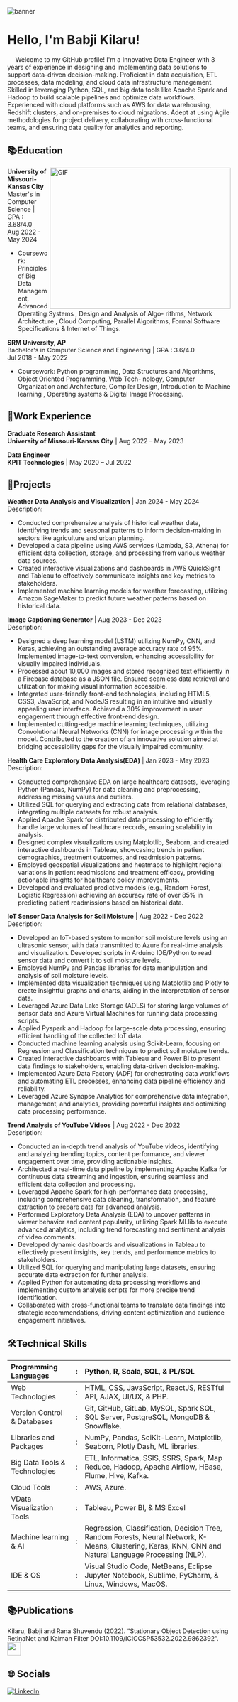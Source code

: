 
<img src="https://github.com/Kilaru-Babji/Kilaru-Babji/blob/main/banner.png" alt="banner ">

#  Hello, I'm Babji Kilaru!

&emsp; Welcome to my GitHub profile! I'm a Innovative Data Engineer with 3 years of experience in designing and implementing data solutions to support data-driven decision-making. Proficient in data acquisition, ETL processes, data modeling, and cloud data infrastructure management. Skilled in leveraging Python, SQL, and big data tools like Apache Spark and Hadoop to build scalable pipelines and optimize data workflows. Experienced with cloud platforms such as AWS for data warehousing, Redshift clusters, and on-premises to cloud migrations. Adept at using Agile methodologies for project delivery, collaborating with cross-functional teams, and ensuring data quality for analytics and reporting.

## 📚**Education**

<img align="right" alt="GIF" src="https://github.com/deepthireddy246/deepthireddy246/blob/main/coding.gif" width="408" height="318"/>

**University of Missouri-Kansas City** <br/>
Master's in Computer Science | GPA : 3.68/4.0 <br/>
Aug 2022 - May 2024 <br/>
- Coursework: Principles of Big Data Management, Advanced Operating Systems , Design and Analysis of Algo-
rithms, Network Architecture , Cloud Computing, Parallel Algorithms, Formal Software Specifications & Internet
of Things.

**SRM University, AP** <br/>
Bachelor's in Computer Science and Engineering | GPA : 3.6/4.0 <br/>
Jul 2018 - May 2022 <br/>
- Coursework: Python programming, Data Structures and Algorithms, Object Oriented Programming, Web Tech-
nology, Computer Organization and Architecture, Compiler Design, Introduction to Machine learning , Operating
systems & Digital Image Processing.

## 💼**Work Experience**

**Graduate Research Assistant** <br/>
**University of Missouri-Kansas City** | Aug 2022 – May 2023

**Data Engineer** <br/>
**KPIT Technologies** | May 2020 – Jul 2022


## 🚀**Projects**

**Weather Data Analysis and Visualization** | Jan 2024 - May 2024<br/>
Description:
- Conducted comprehensive analysis of historical weather data, identifying trends and seasonal patterns to inform decision-making in sectors like agriculture and urban planning.
- Developed a data pipeline using AWS services (Lambda, S3, Athena) for efficient data collection, storage, and processing from various weather data sources.
- Created interactive visualizations and dashboards in AWS QuickSight and Tableau to effectively communicate insights and key metrics to stakeholders.
- Implemented machine learning models for weather forecasting, utilizing Amazon SageMaker to predict future weather patterns based on historical data.

**Image Captioning Generator** | Aug 2023 - Dec 2023<br/>
Description:
- Designed a deep learning model (LSTM) utilizing NumPy, CNN, and Keras, achieving an outstanding average accuracy rate of 95%. Implemented image-to-text conversion, enhancing accessibility for visually impaired individuals.
- Processed about 10,000 images and stored recognized text efficiently in a Firebase database as a JSON file. Ensured seamless data retrieval and utilization for making visual information accessible.
- Integrated user-friendly front-end technologies, including HTML5, CSS3, JavaScript, and NodeJS resulting in an intuitive and visually appealing user interface. Achieved a 30% improvement in user engagement through effective front-end design.
- Implemented cutting-edge machine learning techniques, utilizing Convolutional Neural Networks (CNN) for image processing within the model. Contributed to the creation of an innovative solution aimed at bridging accessibility gaps for the visually impaired community.

**Health Care Exploratory Data Analysis(EDA)** | Jan 2023 - May 2023<br/>
Description:
- Conducted comprehensive EDA on large healthcare datasets, leveraging Python (Pandas, NumPy) for data cleaning and preprocessing, addressing missing values and outliers.
- Utilized SQL for querying and extracting data from relational databases, integrating multiple datasets for robust analysis.
- Applied Apache Spark for distributed data processing to efficiently handle large volumes of healthcare records, ensuring scalability in analysis.
- Designed complex visualizations using Matplotlib, Seaborn, and created interactive dashboards in Tableau, showcasing trends in patient demographics, treatment outcomes, and readmission patterns.
- Employed geospatial visualizations and heatmaps to highlight regional variations in patient readmissions and treatment efficacy, providing actionable insights for healthcare policy improvements.
- Developed and evaluated predictive models (e.g., Random Forest, Logistic Regression) achieving an accuracy rate of over 85% in predicting patient readmissions based on historical data.

**IoT Sensor Data Analysis for Soil Moisture** | Aug 2022 - Dec 2022<br/>
Description:
- Developed an IoT-based system to monitor soil moisture levels using an ultrasonic sensor, with data transmitted to Azure for real-time analysis and visualization. Developed scripts in Arduino IDE/Python to read sensor data and convert it to soil moisture levels. 
- Employed NumPy and Pandas libraries for data manipulation and analysis of soil moisture levels. 
- Implemented data visualization techniques using Matplotlib and Plotly to create insightful graphs and charts, aiding in the interpretation of sensor data. 
- Leveraged Azure Data Lake Storage (ADLS) for storing large volumes of sensor data and Azure Virtual Machines for running data processing scripts. 
- Applied Pyspark and Hadoop for large-scale data processing, ensuring efficient handling of the collected IoT data.
- Conducted machine learning analysis using Scikit-Learn, focusing on Regression and Classification techniques to predict soil moisture trends. 
- Created interactive dashboards with Tableau and Power BI to present data findings to stakeholders, enabling data-driven decision-making. 
- Implemented Azure Data Factory (ADF) for orchestrating data workflows and automating ETL processes, enhancing data pipeline efficiency and reliability. 
- Leveraged Azure Synapse Analytics for comprehensive data integration, management, and analytics, providing powerful insights and optimizing data processing performance.

**Trend Analysis of YouTube Videos** | Aug 2022 - Dec 2022<br/>
Description:
- Conducted an in-depth trend analysis of YouTube videos, identifying and analyzing trending topics, content performance, and viewer engagement over time, providing actionable insights.
- Architected a real-time data pipeline by implementing Apache Kafka for continuous data streaming and ingestion, ensuring seamless and efficient data collection and processing.
- Leveraged Apache Spark for high-performance data processing, including comprehensive data cleaning, transformation, and feature extraction to prepare data for advanced analysis.
- Performed Exploratory Data Analysis (EDA) to uncover patterns in viewer behavior and content popularity, utilizing Spark MLlib to execute advanced analytics, including trend forecasting and sentiment analysis of video comments.
- Developed dynamic dashboards and visualizations in Tableau to effectively present insights, key trends, and performance metrics to stakeholders.
- Utilized SQL for querying and manipulating large datasets, ensuring accurate data extraction for further analysis.
- Applied Python for automating data processing workflows and implementing custom analysis scripts for more precise trend identification.
- Collaborated with cross-functional teams to translate data findings into strategic recommendations, driving content optimization and audience engagement initiatives.

## 🛠️**Technical Skills**
| Programming Languages  | : | Python, R, Scala, SQL, & PL/SQL|
| :---         | :---: | :---       |
| Web Technologies | : | HTML, CSS, JavaScript, ReactJS, RESTful API, AJAX, UI/UX, & PHP. |
| Version Control & Databases | : | Git, GitHub, GitLab, MySQL, Spark SQL, SQL Server, PostgreSQL, MongoDB & Snowflake. |
| Libraries and Packages | : | NumPy, Pandas, SciKit-Learn, Matplotlib, Seaborn, Plotly Dash, ML libraries. |
| Big Data Tools & Technologies | : | ETL, Informatica, SSIS, SSRS, Spark, Map Reduce, Hadoop, Apache Airflow, HBase, Flume, Hive, Kafka. |
| Cloud Tools | : |AWS, Azure. |
| VData Visualization Tools | : | Tableau, Power BI, & MS Excel |
| Machine learning & AI | : |Regression, Classification, Decision Tree, Random Forests, Neural Network, K-Means, Clustering, Keras, KNN, CNN and Natural Language Processing (NLP). |
| IDE & OS | : | Visual Studio Code, NetBeans, Eclipse Jupyter Notebook, Sublime, PyCharm, & Linux, Windows, MacOS.  |


## 📚**Publications**

Kilaru, Babji and Rana Shuvendu (2022). “Stationary Object Detection using RetinaNet and Kalman Filter DOI:10.1109/ICICCSP53532.2022.9862392”.
<a href="https://ieeexplore.ieee.org/document/9862392" target="blank"><img align="center" src="https://github.com/Kilaru-Babji/Kilaru-Babji/blob/main/download.jpeg" alt="" height="30" width="30" /></a>

## **🌐 Socials**

[![LinkedIn](https://img.shields.io/badge/LinkedIn-%230077B5.svg?logo=linkedin&logoColor=white)](https://www.linkedin.com/in/babji-kilaru/) 

 
